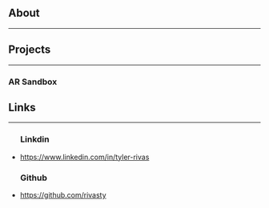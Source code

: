 ## About
---
<p>

</p>

## Projects
---
### AR Sandbox
<p>

</p>

## Links
---
<ul>
    
### Linkdin
 <li><a href="https://www.linkedin.com/in/tyler-rivas-8b8629189/">https://www.linkedin.com/in/tyler-rivas</a></li>
    
### Github
 <li><a href="https://github.com/rivasty">https://github.com/rivasty</a></li>
</ul>